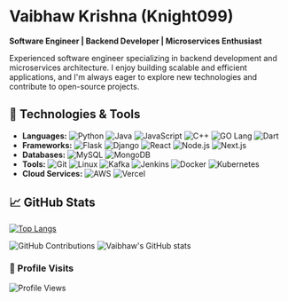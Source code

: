 # Vaibhaw Krishna (Knight099)

**Software Engineer | Backend Developer | Microservices Enthusiast**

Experienced software engineer specializing in backend development and microservices architecture. I enjoy building scalable and efficient applications, and I'm always eager to explore new technologies and contribute to open-source projects.




## 🔧 Technologies & Tools

- **Languages:** ![Python](https://img.shields.io/badge/Python-3776AB?style=flat-square&logo=python&logoColor=white) ![Java](https://img.shields.io/badge/Java-007396?style=flat-square&logo=java&logoColor=white) ![JavaScript](https://img.shields.io/badge/JavaScript-F7DF1E?style=flat-square&logo=javascript&logoColor=black) ![C++](https://img.shields.io/badge/C++-00599C?style=flat-square&logo=c%2B%2B&logoColor=white) ![GO Lang](https://img.shields.io/badge/golang-00ADD8?&style=plastic&logo=go&logoColor=white) ![Dart](https://img.shields.io/badge/Dart-0175C2?style=flat&logo=dart&logoColor=white)
- **Frameworks:** ![Flask](https://img.shields.io/badge/Flask-000000?style=flat-square&logo=flask&logoColor=white) ![Django](https://img.shields.io/badge/Django-092E20?style=for-the-badge&logo=django&logoColor=green) ![React](https://img.shields.io/badge/React-61DAFB?style=flat-square&logo=react&logoColor=black) ![Node.js](https://img.shields.io/badge/Node.js-339933?style=flat-square&logo=node.js&logoColor=white) ![Next.js](https://img.shields.io/badge/Next.js-000000?style=flat-square&logo=next.js&logoColor=white)
- **Databases:** ![MySQL](https://img.shields.io/badge/MySQL-4479A1?style=flat-square&logo=mysql&logoColor=white) ![MongoDB](https://img.shields.io/badge/MongoDB-47A248?style=flat-square&logo=mongodb&logoColor=white)
- **Tools:** ![Git](https://img.shields.io/badge/Git-F05032?style=flat-square&logo=git&logoColor=white) ![Linux](https://img.shields.io/badge/Linux-FCC624?style=flat-square&logo=linux&logoColor=black) ![Kafka](https://img.shields.io/badge/Apache%20Kafka-231F20?style=flat-square&logo=apache-kafka&logoColor=white) ![Jenkins](https://img.shields.io/badge/Jenkins-D24939?style=flat-square&logo=jenkins&logoColor=white) ![Docker](https://img.shields.io/badge/Docker-2496ED?style=flat-square&logo=docker&logoColor=white) ![Kubernetes](https://img.shields.io/badge/Kubernetes-326CE5?style=flat-square&logo=kubernetes&logoColor=white)
- **Cloud Services:** ![AWS](https://img.shields.io/badge/Amazon%20AWS-232F3E?style=flat-square&logo=amazon-aws&logoColor=white) ![Vercel](https://img.shields.io/badge/Vercel-000000?style=flat-square&logo=vercel&logoColor=white)

## 📈 GitHub Stats

[![Top Langs](https://github-readme-stats.vercel.app/api/top-langs/?username=Knight099&langs_count=8&layout=compact&theme=dark)](https://github.com/anuraghazra/github-readme-stats)


![GitHub Contributions](https://github-readme-streak-stats.herokuapp.com/?user=Knight099&theme=dark)
![Vaibhaw's GitHub stats](https://github-readme-stats.vercel.app/api?username=Knight099&show_icons=true&theme=dark)

### 👀 Profile Visits

![Profile Views](https://komarev.com/ghpvc/?username=Knight069&color=blue&style=flat-square)



 
